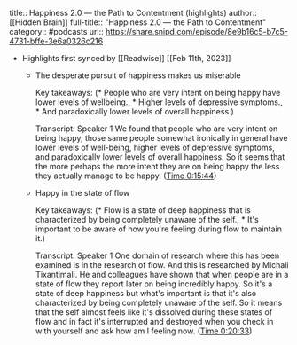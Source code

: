 title:: Happiness 2.0 —  the Path to Contentment (highlights)
author:: [[Hidden Brain]]
full-title:: "Happiness 2.0 —  the Path to Contentment"
category:: #podcasts
url:: https://share.snipd.com/episode/8e9b16c5-b7c5-4731-bffe-3e6a0326c216

- Highlights first synced by [[Readwise]] [[Feb 11th, 2023]]
	- The desperate pursuit of happiness makes us miserable
	  
	  Key takeaways:
	  (* People who are very intent on being happy have lower levels of wellbeing., * Higher levels of depressive symptoms., * And paradoxically lower levels of overall happiness.)
	  
	  Transcript:
	  Speaker 1
	  We found that people who are very intent on being happy, those same people somewhat ironically in general have lower levels of well-being, higher levels of depressive symptoms, and paradoxically lower levels of overall happiness. So it seems that the more perhaps the more intent they are on being happy the less they actually manage to be happy. ([Time 0:15:44](https://share.snipd.com/snip/82edee90-57c0-4e1a-a45c-73efbb2d659c))
	- Happy in the state of flow
	  
	  Key takeaways:
	  (* Flow is a state of deep happiness that is characterized by being completely unaware of the self., * It's important to be aware of how you're feeling during flow to maintain it.)
	  
	  Transcript:
	  Speaker 1
	  One domain of research where this has been examined is in the research of flow. And this is researched by Michali Tixantimali. He and colleagues have shown that when people are in a state of flow they report later on being incredibly happy. So it's a state of deep happiness but what's important is that it's also characterized by being completely unaware of the self. So it means that the self almost feels like it's dissolved during these states of flow and in fact it's interrupted and destroyed when you check in with yourself and ask how am I feeling now. ([Time 0:20:33](https://share.snipd.com/snip/64143d80-3105-43ee-9c50-385db59d0aa0))